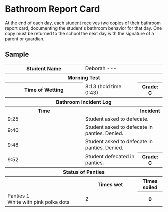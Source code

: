 <!-- TITLE: Bathroom Report Card -->
<!-- SUBTITLE: Summarizing how the student used the bathroom... or didn't -->

# Bathroom Report Card
At the end of each day, each student receives *two* copies of their bathroom report card, documenting the student's bathroom behavior for that day. One copy must be returned to the school the next day with the signature of a parent or guardian.

## Sample

<table>
<tr><th width="20%">Student Name</th><td colspan=2 width="80%">Deborah ---</td></tr>
<tr><th colspan=3>Morning Test</th></tr>
<tr><th width="20%">Time of Wetting</th><td width="60%">8:13 (hold time 0:43)<th width="20%">Grade: C</th></tr>
<tr><th colspan=3>Bathroom Incident Log</th><tr>
<tr><th width="10%">Time<th><th colspan=2 align="left">Incident</th></tr>
<tr><td width="10%">9:25<td colspan=2>Student asked to defecate.</td></tr>
<tr><td width="10%">9:40</td><td colspan=2>Student asked to defecate in panties. Denied.</td></tr>
<tr><td width="10%">9:48</td><td colspan=2>Student asked to defecate in panties. Denied.</td></tr>
<tr><td width="10%">9:52</td><td width="60%">Student defecated in panties.</td><th width="20%">Grade: C</th></tr>
<tr><th colspan=3>Status of Panties</th></tr>
<tr><th width="60%"></th><th width="20%">Times wet</th><th width="20%">Times soiled</th></tr>
<tr><td width="60%">Panties 1<br/>White with pink polka dots</td><td width="60%">2</td><th width="20%">0</td></tr>
</table>